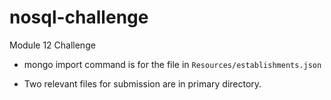 # nosql-challenge
Module 12 Challenge


- mongo import command is for the file in `Resources/establishments.json`

- Two relevant files for submission are in primary directory.